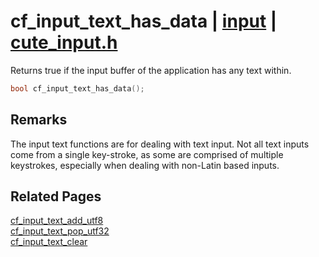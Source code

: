 # cf_input_text_has_data | [input](https://github.com/RandyGaul/cute_framework/blob/master/docs/input/README.md) | [cute_input.h](https://github.com/RandyGaul/cute_framework/blob/master/include/cute_input.h)

Returns true if the input buffer of the application has any text within.

```cpp
bool cf_input_text_has_data();
```

## Remarks

The input text functions are for dealing with text input. Not all text inputs come from a single key-stroke, as some are comprised of
multiple keystrokes, especially when dealing with non-Latin based inputs.

## Related Pages

[cf_input_text_add_utf8](https://github.com/RandyGaul/cute_framework/blob/master/docs/input/cf_input_text_add_utf8.md)  
[cf_input_text_pop_utf32](https://github.com/RandyGaul/cute_framework/blob/master/docs/input/cf_input_text_pop_utf32.md)  
[cf_input_text_clear](https://github.com/RandyGaul/cute_framework/blob/master/docs/input/cf_input_text_clear.md)  
